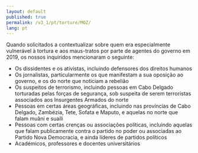 ```yaml
---
layout: default
published: true
permalink: /v3_1/pt/torture/MOZ/
lang: pt
---
```

Quando solicitados a contextualizar sobre quem era especialmente vulnerável à tortura e aos maus-tratos por parte de agentes do governo em 2019, os nossos inquiridos mencionaram o seguinte:

- Os dissidentes e os ativistas, incluindo defensores dos direitos humanos
- Os jornalistas, particularmente os que manifestam a sua oposição ao governo, e os do norte que noticiam a rebelião
- Os suspeitos de terrorismo, incluindo pessoas em Cabo Delgado torturadas pelas forças de segurança, sob suspeita de serem terroristas associados aos Insurgentes Armados do norte
- Pessoas em certas áreas geográficas, incluindo nas províncias de Cabo Delgado, Zambézia, Tete, Sofata e Maputo, e aquelas no norte que falam muâni e suaíli
- Pessoas com certas crenças ou associações políticas, incluindo aquelas que falam publicamente contra o partido no poder ou associadas ao Partido Nova Democracia, e ainda líderes de partidos políticos
- Académicos, professores e docentes universitários


